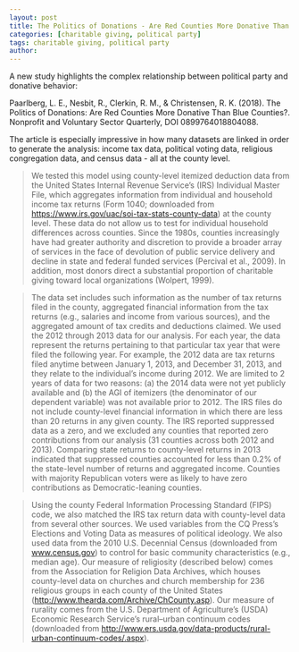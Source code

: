 ```yaml
---
layout: post
title: The Politics of Donations - Are Red Counties More Donative Than Blue Counties?
categories: [charitable giving, political party]
tags: charitable giving, political party
author:
---
```


A new study highlights the complex relationship between political party and donative behavior:

Paarlberg, L. E., Nesbit, R., Clerkin, R. M., & Christensen, R. K. (2018). The Politics of Donations: Are Red Counties More Donative Than Blue Counties?. Nonprofit and Voluntary Sector Quarterly, DOI 0899764018804088.

The article is especially impressive in how many datasets are linked in order to generate the analysis: income tax data, political voting data, religious congregation data, and census data - all at the county level. 

> We tested this model using county-level itemized deduction data from the United States Internal Revenue Service’s (IRS) Individual Master File, which aggregates information from individual and household income tax returns (Form 1040; downloaded from https://www.irs.gov/uac/soi-tax-stats-county-data) at the county level. These data do not allow us to test for individual household differences across counties. Since the 1980s, counties increasingly have had greater authority and discretion to provide a broader array of services in the face of devolution of public service delivery and decline in state and federal funded services (Percival et al., 2009). In addition, most donors direct a substantial proportion of charitable giving toward local organizations (Wolpert, 1999).

> The data set includes such information as the number of tax returns filed in the county, aggregated financial information from the tax returns (e.g., salaries and income from various sources), and the aggregated amount of tax credits and deductions claimed. We used the 2012 through 2013 data for our analysis. For each year, the data represent the returns pertaining to that particular tax year that were filed the following year. For example, the 2012 data are tax returns filed anytime between January 1, 2013, and December 31, 2013, and they relate to the individual’s income during 2012. We are limited to 2 years of data for two reasons: (a) the 2014 data were not yet publicly available and (b) the AGI of itemizers (the denominator of our dependent variable) was not available prior to 2012. The IRS files do not include county-level financial information in which there are less than 20 returns in any given county. The IRS reported suppressed data as a zero, and we excluded any counties that reported zero contributions from our analysis (31 counties across both 2012 and 2013). Comparing state returns to county-level returns in 2013 indicated that suppressed counties accounted for less than 0.2% of the state-level number of returns and aggregated income. Counties with majority Republican voters were as likely to have zero contributions as Democratic-leaning counties.

> Using the county Federal Information Processing Standard (FIPS) code, we also matched the IRS tax return data with county-level data from several other sources. We used variables from the CQ Press’s Elections and Voting Data as measures of political ideology. We also used data from the 2010 U.S. Decennial Census (downloaded from www.census.gov) to control for basic community characteristics (e.g., median age). Our measure of religiosity (described below) comes from the Association for Religion Data Archives, which houses county-level data on churches and church membership for 236 religious groups in each county of the United States (http://www.thearda.com/Archive/ChCounty.asp). Our measure of rurality comes from the U.S. Department of Agriculture’s (USDA) Economic Research Service’s rural–urban continuum codes (downloaded from http://www.ers.usda.gov/data-products/rural-urban-continuum-codes/.aspx).
